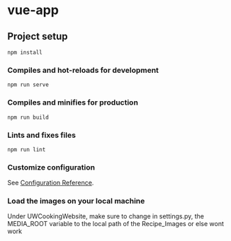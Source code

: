 # vue-app

## Project setup
```
npm install
```

### Compiles and hot-reloads for development
```
npm run serve
```

### Compiles and minifies for production
```
npm run build
```

### Lints and fixes files
```
npm run lint
```

### Customize configuration
See [Configuration Reference](https://cli.vuejs.org/config/).


### Load the images on your local machine
Under UWCookingWebsite, make sure to change in settings.py,
the MEDIA_ROOT variable to the local path of the Recipe_Images or else wont work
